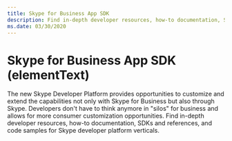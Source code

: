 ```yaml
---
title: Skype for Business App SDK
description: Find in-depth developer resources, how-to documentation, SDKs and references, and code samples for the Skype developer platform verticals.
ms.date: 03/30/2020
---
```


# Skype for Business App SDK (elementText)

The new Skype Developer Platform provides opportunities to customize and extend the capabilities not only with Skype for Business but also through Skype. Developers don't have to think anymore in "silos" for business and allows for more consumer customization opportunities. Find in-depth developer resources, how-to documentation, SDKs and references, and code samples for Skype developer platform verticals.
